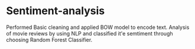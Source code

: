 # Sentiment-analysis

Performed Basic cleaning and applied BOW model to encode text.
Analysis of movie reviews by using NLP and classified it'e semtiment through choosing Random Forest Classifier.
